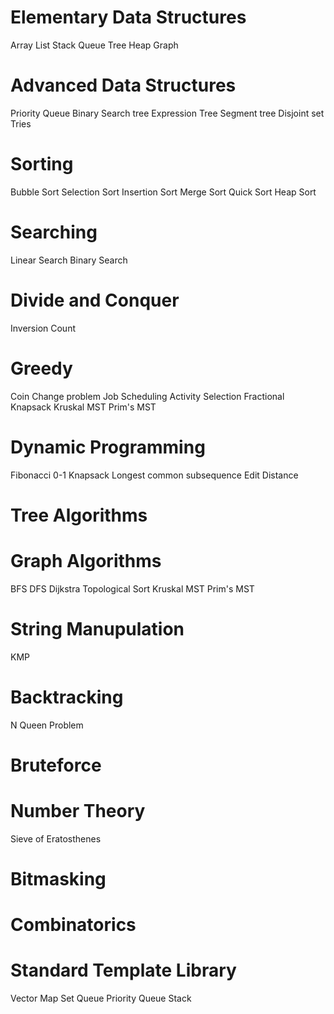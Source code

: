 # Elementary Data Structures

Array
List
Stack
Queue
Tree
Heap
Graph

# Advanced Data Structures

Priority Queue
Binary Search tree
Expression Tree
Segment tree
Disjoint set
Tries

# Sorting

Bubble Sort
Selection Sort
Insertion Sort
Merge Sort
Quick Sort
Heap Sort

# Searching

Linear Search
Binary Search

# Divide and Conquer

Inversion Count

# Greedy

Coin Change problem
Job Scheduling
Activity Selection
Fractional Knapsack
Kruskal MST
Prim's MST

# Dynamic Programming

Fibonacci
0-1 Knapsack
Longest common subsequence
Edit Distance

# Tree Algorithms

# Graph Algorithms

BFS
DFS
Dijkstra
Topological Sort
Kruskal MST
Prim's MST

# String Manupulation

KMP

# Backtracking

N Queen Problem

# Bruteforce

# Number Theory

Sieve of Eratosthenes

# Bitmasking

# Combinatorics

# Standard Template Library

Vector
Map
Set
Queue
Priority Queue
Stack
